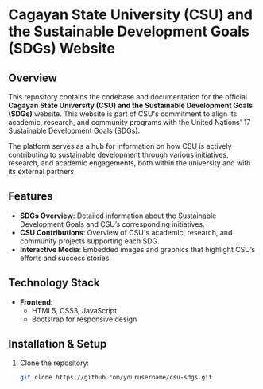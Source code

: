 # Cagayan State University (CSU) and the Sustainable Development Goals (SDGs) Website

## Overview

This repository contains the codebase and documentation for the official **Cagayan State University (CSU) and the Sustainable Development Goals (SDGs)** website. This website is part of CSU's commitment to align its academic, research, and community programs with the United Nations' 17 Sustainable Development Goals (SDGs). 

The platform serves as a hub for information on how CSU is actively contributing to sustainable development through various initiatives, research, and academic engagements, both within the university and with its external partners.

## Features

- **SDGs Overview**: Detailed information about the Sustainable Development Goals and CSU’s corresponding initiatives.
- **CSU Contributions**: Overview of CSU's academic, research, and community projects supporting each SDG.
- **Interactive Media**: Embedded images and graphics that highlight CSU’s efforts and success stories.

## Technology Stack

- **Frontend**: 
  - HTML5, CSS3, JavaScript
  - Bootstrap for responsive design

## Installation & Setup

1. Clone the repository:
   ```bash
   git clone https://github.com/yourusername/csu-sdgs.git
